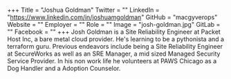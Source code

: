 +++
Title = "Joshua Goldman"
Twitter = ""
LinkedIn = "https://www.linkedin.com/in/joshuamgoldman"
GitHub = "macgyverops"
Website = ""
Employer = ""
Role = ""
Image = "josh-goldman.jpg"
GitLab = ""
Facebook = ""
+++
Josh Goldman is a Site Reliability Engineer at Packet Host Inc, a bare metal cloud provider.  He&#39;s learning to be a pythonista and a terraform guru.  Previous endeavors include being a Site Reliability Engineer at SecureWorks as well as an SRE Manager, a mid sized Managed Security Service Provider.  In his non work life he volunteers at PAWS Chicago as a Dog Handler and a Adoption Counselor.